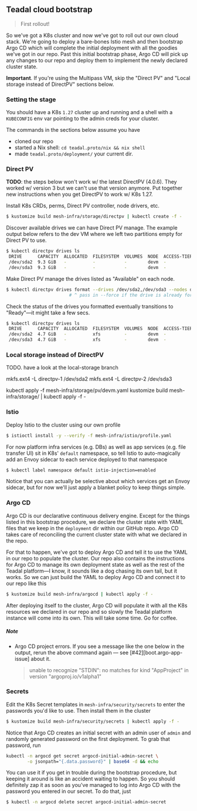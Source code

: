 Teadal cloud bootstrap
----------------------
> First rollout!

So we've got a K8s cluster and now we've got to roll out our own
cloud stack. We're going to deploy a bare-bones Istio mesh and then
bootstrap Argo CD which will complete the initial deployment with
all the goodies we've got in our repo. Past this initial bootstrap
phase, Argo CD will pick up any changes to our repo and deploy them
to implement the newly declared cluster state.

**Important**. If you're using the Multipass VM, skip the "Direct PV"
and "Local storage instead of DirectPV" sections below.


### Setting the stage

You should have a K8s `1.27` cluster up and running and a shell with
a `KUBECONFIG` env var pointing to the admin creds for your cluster.

The commands in the sections below assume you have

* cloned our repo
* started a Nix shell: `cd teadal.proto/nix && nix shell`
* made `teadal.proto/deployment/` your current dir.


### Direct PV

**TODO**: the steps below won't work w/ the latest DirectPV (4.0.6).
They worked w/ version 3 but we can't use that version anymore. Put
together new instructions when you get DirectPV to work w/ K8s 1.27.

Install K8s CRDs, perms, Direct PV controller, node drivers, etc.

```bash
$ kustomize build mesh-infra/storage/directpv | kubectl create -f -
```

Discover available drives we can have Direct PV manage. The example
output below refers to the dev VM where we left two partitions empty
for Direct PV to use.

```bash
$ kubectl directpv drives ls
 DRIVE      CAPACITY  ALLOCATED  FILESYSTEM  VOLUMES  NODE  ACCESS-TIER  STATUS
 /dev/sda2  9.3 GiB   -          -           -        devm  -            Available
 /dev/sda3  9.3 GiB   -          -           -        devm  -            Available
```

Make Direct PV manage the drives listed as "Available" on each node.

```bash
$ kubectl directpv drives format --drives /dev/sda2,/dev/sda3 --nodes devm
                        # ^ pass in --force if the drive is already formatted
```

Check the status of the drives you formatted eventually transitions
to "Ready"—it might take a few secs.

```bash
$ kubectl directpv drives ls
 DRIVE      CAPACITY  ALLOCATED  FILESYSTEM  VOLUMES  NODE  ACCESS-TIER  STATUS
 /dev/sda2  4.7 GiB   -          xfs         -        devm  -            Ready
 /dev/sda3  4.7 GiB   -          xfs         -        devm  -            Ready
```


### Local storage instead of DirectPV

TODO. have a look at the local-storage branch

mkfs.ext4 -L directpv-1 /dev/sda2
mkfs.ext4 -L directpv-2 /dev/sda3

kubectl apply -f mesh-infra/storage/pv/devm.yaml
kustomize build mesh-infra/storage/ | kubectl apply -f -


### Istio

Deploy Istio to the cluster using our own profile

```bash
$ istioctl install -y --verify -f mesh-infra/istio/profile.yaml
```

For now platform infra services (e.g. DBs) as well as app services
(e.g. file transfer UI) sit in K8s' `default` namespace, so tell Istio
to auto-magically add an Envoy sidecar to each service deployed to
that namespace

```bash
$ kubectl label namespace default istio-injection=enabled
```

Notice that you can actually be selective about which services get
an Envoy sidecar, but for now we'll just apply a blanket policy to
keep things simple.


### Argo CD

Argo CD is our declarative continuous delivery engine. Except for
the things listed in this bootstrap procedure, we declare the cluster
state with YAML files that we keep in the `deployment` dir within
our GitHub repo. Argo CD takes care of reconciling the current cluster
state with what we declared in the repo.

For that to happen, we've got to deploy Argo CD and tell it to use
the YAML in our repo to populate the cluster. Our repo also contains
the instructions for Argo CD to manage its own deployment state as
well as the rest of the Teadal platform—I know, it sounds like a dog
chasing its own tail, but it works. So we can just build the YAML to
deploy Argo CD and connect it to our repo like this

```bash
$ kustomize build mesh-infra/argocd | kubectl apply -f -
```

After deploying itself to the cluster, Argo CD will populate it with
all the K8s resources we declared in our repo and so slowly the Teadal
platform instance will come into its own. This will take some time.
Go for coffee.

##### Note
* Argo CD project errors. If you see a message like the one below in
  the output, rerun the above command again — see [#42][boot.argo-app-issue]
  about it.
  > unable to recognize "STDIN": no matches for kind "AppProject" in version "argoproj.io/v1alpha1"


### Secrets

Edit the K8s Secret templates in `mesh-infra/security/secrets` to
enter the passwords you'd like to use. Then install them in the cluster

```bash
$ kustomize build mesh-infra/security/secrets | kubectl apply -f -
```

Notice that Argo CD creates an initial secret with an admin user of
`admin` and randomly generated password on the first deployment. To
grab that password, run

```bash
kubectl -n argocd get secret argocd-initial-admin-secret \
        -o jsonpath="{.data.password}" | base64 -d && echo
```

You can use it if you get in trouble during the bootstrap procedure,
but keeping it around is like an accident waiting to happen. So you
should definitely zap it as soon as you've managed to log into Argo
CD with the password you entered in our secret. To do that, just

```bash
$ kubectl -n argocd delete secret argocd-initial-admin-secret
```
